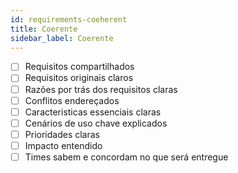 ```yaml
---
id: requirements-coeherent
title: Coerente
sidebar_label: Coerente
---
```


- [ ] Requisitos compartilhados
- [ ] Requisitos originais claros
- [ ] Razões por trás dos requisitos claras
- [ ] Conflitos endereçados
- [ ] Caracteristicas essenciais claras
- [ ] Cenários de uso chave explicados
- [ ] Prioridades claras
- [ ] Impacto entendido
- [ ] Times sabem e concordam no que será entregue